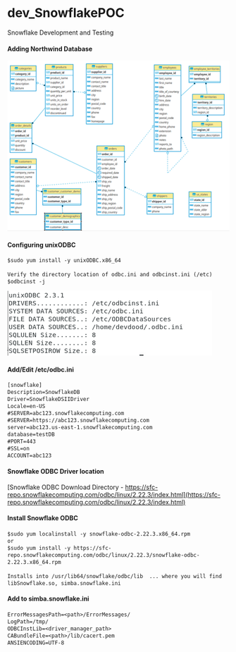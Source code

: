 # dev_SnowflakePOC
Snowflake Development and Testing

#### Adding Northwind Database
![Northwind ER](https://github.com/lel99999/dev_SnowflakePOC/blob/main/Northwind_ER.png)


#### Configuring unixODBC
```
$sudo yum install -y unixODBC.x86_64

Verify the directory location of odbc.ini and odbcinst.ini (/etc)
$odbcinst -j
```
![Cmd Result](https://github.com/lel99999/dev_SnowflakePOC/blob/main/odbcinst_cmd-01.PNG)

#### Add/Edit /etc/odbc.ini
```
[snowflake]
Description=SnowflakeDB
Driver=SnowflakeDSIIDriver
Locale=en-US
#SERVER=abc123.snowflakecomputing.com
#SERVER=https://abc123.snowflakecomputing.com
server=abc123.us-east-1.snowflakecomputing.com
database=testDB
#PORT=443
#SSL=on
ACCOUNT=abc123
```

#### Snowflake ODBC Driver location
[Snowflake ODBC Download Directory - https://sfc-repo.snowflakecomputing.com/odbc/linux/2.22.3/index.html](https://sfc-repo.snowflakecomputing.com/odbc/linux/2.22.3/index.html)

#### Install Snowflake ODBC
```
$sudo yum localinstall -y snowflake-odbc-2.22.3.x86_64.rpm
or
$sudo yum install -y https://sfc-repo.snowflakecomputing.com/odbc/linux/2.22.3/snowflake-odbc-2.22.3.x86_64.rpm

Installs into /usr/lib64/snowflake/odbc/lib  ... where you will find libSnowflake.so, simba.snowflake.ini
```
#### Add to simba.snowflake.ini
```
ErrorMessagesPath=<path>/ErrorMessages/
LogPath=/tmp/
ODBCInstLib=<driver_manager_path>
CABundleFile=<path>/lib/cacert.pem
ANSIENCODING=UTF-8
```
